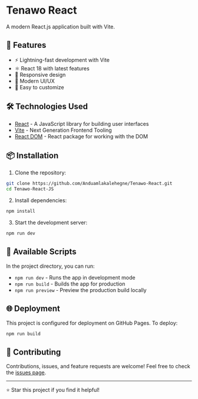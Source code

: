 # Tenawo React

A modern React.js application built with Vite.

## 🚀 Features

- ⚡️ Lightning-fast development with Vite
- ⚛️ React 18 with latest features
- 📱 Responsive design
- 🎨 Modern UI/UX
- 🔧 Easy to customize

## 🛠️ Technologies Used

- [React](https://reactjs.org/) - A JavaScript library for building user interfaces
- [Vite](https://vitejs.dev/) - Next Generation Frontend Tooling
- [React DOM](https://reactjs.org/docs/react-dom.html) - React package for working with the DOM

## 📦 Installation

1. Clone the repository:
```bash
git clone https://github.com/Anduamlakalehegne/Tenawo-React.git
cd Tenawo-React-JS
```

2. Install dependencies:
```bash
npm install
```

3. Start the development server:
```bash
npm run dev
```

## 🚀 Available Scripts

In the project directory, you can run:

- `npm run dev` - Runs the app in development mode
- `npm run build` - Builds the app for production
- `npm run preview` - Preview the production build locally

## 🌐 Deployment

This project is configured for deployment on GitHub Pages. To deploy:

```bash
npm run build
```

## 🤝 Contributing

Contributions, issues, and feature requests are welcome! Feel free to check the [issues page](https://github.com/Anduamlakalehegne/Tenawo-React-JS/issues).

---

⭐️ Star this project if you find it helpful!
